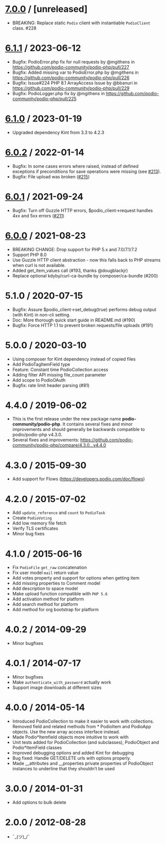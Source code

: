 [7.0.0](#v7.0.0) / [unreleased]
==================
* BREAKING: Replace static `Podio` client with instantiable `PodioClient` class. #228

[6.1.1](#v6.1.1) / 2023-06-12
==================
* Bugfix: PodioError.php fix for null requests by @mgithens in https://github.com/podio-community/podio-php/pull/227
* Bugfix: Added missing var to PodioError.php by @mgithens in https://github.com/podio-community/podio-php/pull/226
* Bugfix: Issue#224 PHP 8.1 ArrayAccess Issue by @bbanuri in https://github.com/podio-community/podio-php/pull/229
* Bugfix: PodioLogger.php fix by @mgithens in https://github.com/podio-community/podio-php/pull/225

[6.1.0](#v6.1.0) / 2023-01-19
==================
* Upgraded dependency Kint from 3.3 to 4.2.3

[6.0.2](#v6.0.2) / 2022-01-14
==================
* Bugfix: In some cases errors where raised, instead of defined exceptions if preconditions for save operations were missing (see [#213](https://github.com/podio-community/podio-php/issues/213)).
* Bugfix: File upload was broken ([#215](https://github.com/podio-community/podio-php/issues/215))

[6.0.1](#v6.0.1) / 2021-09-24
==================
* Bugfix: Turn off Guzzle HTTP errors, $podio_client->request handles 4xx and 5xx errors ([#211](https://github.com/podio-community/podio-php/issues/211))

[6.0.0](#v6.0.0) / 2021-08-23
==================
* BREAKING CHANGE: Drop support for PHP 5.x and 7.0/7.1/7.2
* Support PHP 8.0
* Use Guzzle HTTP client abstraction - now this falls back to PHP streams when curl is not available.
* Added get_item_values call (#193, thanks @dougblackjr)
* Replace optional kdyby/curl-ca-bundle by composer/ca-bundle (#200)

5.1.0 / 2020-07-15
==================
* Bugfix: Assure $podio_client->set_debug(true) performs debug output (with Kint) in non-cli setting.
* Doc: More thorough quick start guide in README.md (#190)
* Bugfix: Force HTTP 1.1 to prevent broken requests/file uploads (#191)

5.0.0 / 2020-03-10
==================

* Using composer for Kint dependency instead of copied files
* Add PodioTagItemField type
* Feature: Constant time PodioCollection access
* Adding filter API missing file_count parameter
* Add scope to PodioOAuth
* Bugfix: rate limit header parsing (#81)


4.4.0 / 2019-06-02
==================

* This is the first release under the new package name <strong>podio-community/podio-php</strong>.
It contains several fixes and minor improvements and should generally be backwards compatible to podio/podio-php v4.3.0.
* Several fixes and improvements: https://github.com/podio-community/podio-php/compare/4.3.0...v4.4.0


4.3.0 / 2015-09-30
==================

* Add support for Flows (https://developers.podio.com/doc/flows)


4.2.0 / 2015-07-02
==================

* Add `update_reference` and `count` to `PodioTask`
* Create `PodioVoting`
* Add low memory file fetch
* Verify TLS certificates
* Minor bug fixes


4.1.0 / 2015-06-16
==================

* Fix `PodioFile` `get_raw` concatenation
* Fix user model `mail` return value
* Add votes property and support for options when getting item
* Add missing properties to Comment model
* Add description to space model
* Make upload function compatible with `PHP 5.6`
* Add activation method for platform
* Add search method for platform
* Add method for org bootstrap for platform


4.0.2 / 2014-09-29
==================

* Minor bugfixes


4.0.1 / 2014-07-17
==================

* Minor bugfixes
* Make `authenticate_with_password` actually work
* Support image downloads at different sizes


4.0.0 / 2014-05-14
==================

* Introduced PodioCollection to make it easier to work with collections. Removed field and related methods from * PodioItem and PodioApp objects. Use the new array access interface instead.
* Made Podio*Itemfield objects more intuitive to work with
* Unit tests added for PodioCollection (and subclasses), PodioObject and Podio*ItemField classes
* Improved debugging options and added Kint for debugging
* Bug fixed: Handle GET/DELETE urls with options properly.
* Made __attributes and __properties private properties of PodioObject instances to underline that they shouldn’t be used


3.0.0 / 2014-01-31
==================

* Add options to bulk delete


2.0.0 / 2012-08-28
==================

* ¯\_(ツ)_/¯
